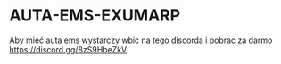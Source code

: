 # AUTA-EMS-EXUMARP

Aby mieć auta ems wystarczy wbic na tego discorda i pobrac za darmo https://discord.gg/8zS9HbeZkV
